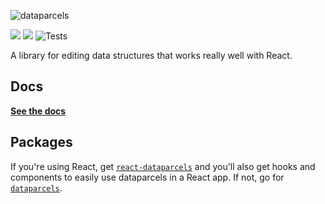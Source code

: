 ![dataparcels](https://user-images.githubusercontent.com/345320/48319791-4eece200-e666-11e8-8b19-252cd1135ae2.png)

<a href="https://www.npmjs.com/package/react-dataparcels"><img src="https://img.shields.io/npm/v/dataparcels.svg?style=flat-square"></a>
![](https://github.com/92green/dataparcels/workflows/test/badge.svg?branch=master) ![Tests](https://github.com/92green/dataparcels/workflows/Test/badge.svg?branch=master)

A library for editing data structures that works really well with React.

## Docs

**[See the docs](https://92green.github.io/dataparcels/)**

## Packages

If you're using React, get [`react-dataparcels`](https://www.npmjs.com/package/react-dataparcels) and you'll also get hooks and components to easily use dataparcels in a React app. If not, go for [`dataparcels`](https://www.npmjs.com/package/dataparcels).
